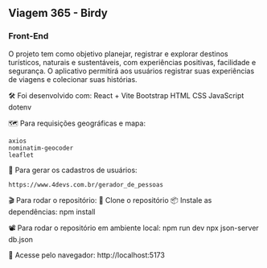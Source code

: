 
## Viagem 365 - Birdy
### Front-End

O projeto tem como objetivo planejar, registrar e explorar destinos turísticos, naturais e sustentáveis, com experiências positivas, facilidade e segurança.  O aplicativo permitirá aos usuários registrar suas experiências de viagens e colecionar suas histórias.


🛠️ Foi desenvolvido com:
    React + Vite
    Bootstrap
    HTML
    CSS 
    JavaScript 
    dotenv


🗺️ Para requisições geográficas e mapa:

    axios
    nominatim-geocoder
    leaflet

🙋 Para gerar os cadastros de usuários:

    https://www.4devs.com.br/gerador_de_pessoas

🎬 Para rodar o repositório:
    🐑 Clone o repositório
    📦 Instale as dependências:
        npm install

📽️ Para rodar o repositório em ambiente local:
    npm run dev
    npx json-server db.json

🛝 Acesse pelo navegador:
    http://localhost:5173
